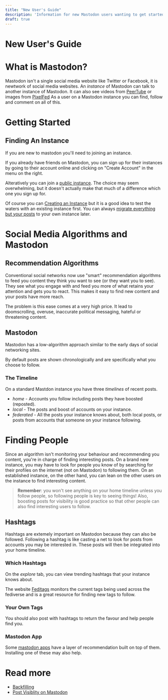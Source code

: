 ```yaml
---
title: "New User's Guide"
description: 'Information for new Mastodon users wanting to get started'
draft: true
---
```

New User's Guide
===

# What is Mastodon?

Mastodon isn't a single social media website like Twitter or Facebook,
it is newtwork of social media websites.
An *instance* of Mastodon can talk to another instance of Mastodon.
It can also see videos from [PeerTube](https://example.com/peertube.md)
or images from [PixelFed](https://example.com/pixelfed.md)
As a user on a Mastodon instance you can find, follow and comment on
all of this.

# Getting Started

## Finding An Instance

If you are new to mastodon you'll need to joining an instance.

If you already have friends on Mastodon, you can sign up for their
instances by going to their account online and clicking on "Create Account"
in the menu on the right.
<!-- todo: Add image showing create account box-->

Alteratively you can join a [public instance](https://joinmastodon.org/servers).
The choice may seem overwhelming, but it doesn't actually
make that much of a difference which one you sign up for.

Of course you can [Creating an Instance](/articles/mastondon/newusers/joining-vs-creating)
but it is a good idea to test the waters with an existing instance first. You
can always [migrate everything but your posts](/articles/mastodon/migrating) to your own instance later.

# Social Media Algorithms and Mastodon

## Recommendation Algorithms

Conventional social networks now use "smart" recommendation algorithms
to feed you content they think you want to see (or they want you to see).
They see what you engage with and feed you more of what retains your
attention and gets you to react. This makes it easy to find new content
and your posts have more reach.

The problem is this ease comes at a very high price. It lead to
doomscrolling, overuse, inaccurate political messaging, hateful or
threatening content.

## Mastodon

Mastodon has a low-algorithm approach similar to the early days
of social networking sites.

By default posts are shown chronologically and are specifically what you choose to follow.

### The Timeline

On a standard Mastdon instance you have three *timelines* of recent posts.
<!-- todo: Add image showing timelines. I actually don't know where these are which 
makes me wonder about this section -->
* *home* - Accounts you follow including posts they have boosted (reposted).
* *local* -  The posts and boost of accounts on your instance.
* *federated* - All the posts your instance knows about, both local posts, or
posts from accounts that someone on your instance following.

# Finding People

Since an algorithm isn't monitoring your behaviour and recommending you content,
you're in charge of finding interesting posts. On a brand new instance, you may have
to look for people you know of by searching for their profiles on the internet
(not on Mastodon) to following them.
On an established instance, on the other hand, you can lean on the other users
on the instance to find interesting content.

> **Remember**: you won't see anything on your home timeline unless you
> follow people, so following people is key to seeing things! Also,
> boosting posts for visibility is good practice so that other people
> can also find interesting users to follow.

## Hashtags

Hashtags are extemely important on Mastodon because they can also be followed.
Following a hashtag is like casting a net to look for posts from accounts you may be interested in.
These posts will then be integrated into your home timeline.

### Which Hashtags

On the *explore* tab, you can view trending hashtags that your instance knows about.
<!-- todo: image of hashtags -->

The website [Feditags](https://feditags.info/) monitors the current tags being used
across the fediverse and is a great resource for finding new tags to follow.

### Your Own Tags

You should also post with hashtags to return the favour and help people find you.

### Mastodon App

Some [mastodon apps](/articles/mastodon/newusers/apps) have a layer of recommendation built on top of them. Installing one of these may also help.

# Read more

* [Backfilling](https://example.com/backfilling.html)
* [Post Visiblity on Mastodon](https://example.com/visibility.html)
